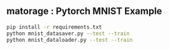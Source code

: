 ## matorage : Pytorch MNIST Example

```bash
pip install -r requirements.txt
python mnist_datasaver.py --test --train
python mnist_dataloader.py --test --train
```